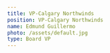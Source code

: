 ```yaml
---
title: VP-Calgary Northwinds
position: VP-Calgary Northwinds
name: Edmund Guillermo
photo: /assets/default.jpg
type: Board VP
---
```

